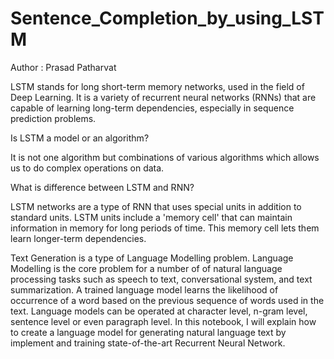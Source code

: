 # Sentence_Completion_by_using_LSTM

Author : Prasad Patharvat

LSTM stands for long short-term memory networks, used in the field of Deep Learning. It is a variety of recurrent neural networks (RNNs) that are capable of learning long-term dependencies, especially in sequence prediction problems.

Is LSTM a model or an algorithm?

It is not one algorithm but combinations of various algorithms which allows us to do complex operations on data.

What is difference between LSTM and RNN?

LSTM networks are a type of RNN that uses special units in addition to standard units. LSTM units include a 'memory cell' that can maintain information in memory for long periods of time. This memory cell lets them learn longer-term dependencies.

Text Generation is a type of Language Modelling problem. Language Modelling is the core problem for a number of of natural language processing tasks such as speech to text, conversational system, and text summarization. A trained language model learns the likelihood of occurrence of a word based on the previous sequence of words used in the text. Language models can be operated at character level, n-gram level, sentence level or even paragraph level. In this notebook, I will explain how to create a language model for generating natural language text by implement and training state-of-the-art Recurrent Neural Network.

